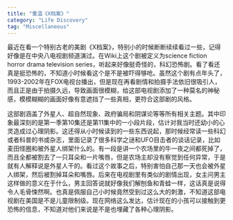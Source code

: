```yaml
---
title: "重温《X档案》"
category: "Life Discovery"
tag: "Miscellaneous"
---
```


最近在看一个特别古老的美剧《X档案》，特别小的时候断断续续看过一些，记得好像是在中央八电视剧频道演过。在Wiki上这个剧被定义为science fiction horror drama television series，听起来好像挺奇怪的，科幻恐怖剧。看了看还真是挺恐怖的，不知道小时候看这个是不是被吓得够呛。虽然这个剧有点年头了，1993-2002年在FOX电视台播出，但是现在再看剧情和拍摄手法依旧很吸引人，而且正是由于拍摄久远，导致画面很模糊，给这部电视剧添加了一种莫名的神秘感，模模糊糊的画面好像有意遮挡了一些真相，更符合这部剧的风格。

这部剧涵盖了外星人、超自然现象、政府骗局和阴谋论等等所有相关主题。其中印象最深刻的是第一季第10集还是第11集中的一小段片段，估计对我当时还幼小的心灵造成过心理阴影。这还得从小时候读到的一些东西说起，那时候经常读一些科幻或者科普的书或杂志，里面记录了很多科学之谜和UFO目击者的谈话记录，比如麦田怪圈和被外星人绑架什么的。有一段是讲一个农场里的牛一夜之间都死掉了，而且全都被割去了一只耳朵和一片嘴唇，但是农场主却没有察觉到任何异常，于是就有人解释说是外星人干的。看过这个故事之后，特别害怕自己那一天也会被外星人绑架，然后被割掉耳朵和嘴唇。后来在电视剧里有类似的剧情出现，女主问男主这样做的意义在于什么，男主回答说就好像我们解刨鱼和青蛙一样，这话真是说得令人毛骨悚然啊。也真是佩服自己小时候竟然受到过这么大的刺激，不知道这部电视剧在美国是不是儿童限制级。现在网络这么发达，估计现在的小孩可以接触到更恐怖的信息，不知道对他们来说是不是也埋藏了各种心理阴影。